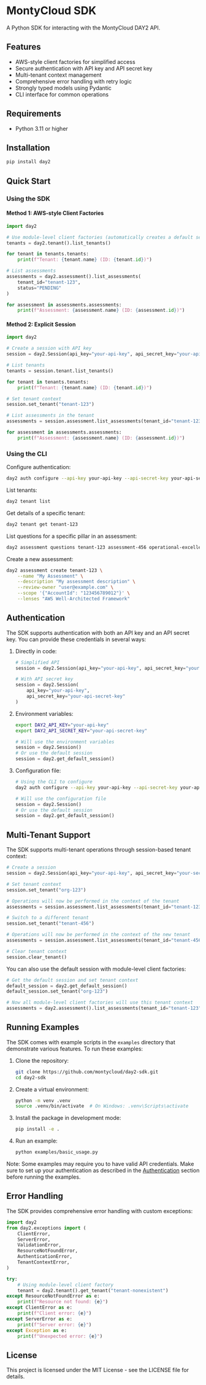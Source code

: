 # MontyCloud SDK

A Python SDK for interacting with the MontyCloud DAY2 API.

## Features

- AWS-style client factories for simplified access
- Secure authentication with API key and API secret key
- Multi-tenant context management
- Comprehensive error handling with retry logic
- Strongly typed models using Pydantic
- CLI interface for common operations

## Requirements

- Python 3.11 or higher

## Installation

```bash
pip install day2
```

## Quick Start

### Using the SDK

#### Method 1: AWS-style Client Factories

```python
import day2

# Use module-level client factories (automatically creates a default session)
tenants = day2.tenant().list_tenants()

for tenant in tenants.tenants:
    print(f"Tenant: {tenant.name} (ID: {tenant.id})")

# List assessments
assessments = day2.assessment().list_assessments(
    tenant_id="tenant-123",
    status="PENDING"
)

for assessment in assessments.assessments:
    print(f"Assessment: {assessment.name} (ID: {assessment.id})")
```

#### Method 2: Explicit Session

```python
import day2

# Create a session with API key
session = day2.Session(api_key="your-api-key", api_secret_key="your-api-secret-key")

# List tenants
tenants = session.tenant.list_tenants()

for tenant in tenants.tenants:
    print(f"Tenant: {tenant.name} (ID: {tenant.id})")

# Set tenant context
session.set_tenant("tenant-123")

# List assessments in the tenant
assessments = session.assessment.list_assessments(tenant_id="tenant-123", status="PENDING")

for assessment in assessments.assessments:
    print(f"Assessment: {assessment.name} (ID: {assessment.id})")
```

### Using the CLI

Configure authentication:

```bash
day2 auth configure --api-key your-api-key --api-secret-key your-api-secret-key
```

List tenants:

```bash
day2 tenant list
```

Get details of a specific tenant:

```bash
day2 tenant get tenant-123
```

List questions for a specific pillar in an assessment:

```bash
day2 assessment questions tenant-123 assessment-456 operational-excellence
```

Create a new assessment:

```bash
day2 assessment create tenant-123 \
    --name "My Assessment" \
    --description "My assessment description" \
    --review-owner "user@example.com" \
    --scope '{"AccountId": "123456789012"}' \
    --lenses "AWS Well-Architected Framework"
```

## Authentication

The SDK supports authentication with both an API key and an API secret key. You can provide these credentials in several ways:

1. Directly in code:
   ```python
   # Simplified API
   session = day2.Session(api_key="your-api-key", api_secret_key="your-secret-key")

   # With API secret key
   session = day2.Session(
       api_key="your-api-key",
       api_secret_key="your-api-secret-key"
   )
   ```

2. Environment variables:
   ```bash
   export DAY2_API_KEY="your-api-key"
   export DAY2_API_SECRET_KEY="your-api-secret-key"
   ```
   ```python
   # Will use the environment variables
   session = day2.Session()
   # Or use the default session
   session = day2.get_default_session()
   ```

3. Configuration file:
   ```bash
   # Using the CLI to configure
   day2 auth configure --api-key your-api-key --api-secret-key your-api-secret-key
   ```
   ```python
   # Will use the configuration file
   session = day2.Session()
   # Or use the default session
   session = day2.get_default_session()
   ```

## Multi-Tenant Support

The SDK supports multi-tenant operations through session-based tenant context:

```python
# Create a session
session = day2.Session(api_key="your-api-key", api_secret_key="your-secret-key")

# Set tenant context
session.set_tenant("org-123")

# Operations will now be performed in the context of the tenant
assessments = session.assessment.list_assessments(tenant_id="tenant-123", status="PENDING")

# Switch to a different tenant
session.set_tenant("tenant-456")

# Operations will now be performed in the context of the new tenant
assessments = session.assessment.list_assessments(tenant_id="tenant-456", status="PENDING")

# Clear tenant context
session.clear_tenant()
```

You can also use the default session with module-level client factories:

```python
# Get the default session and set tenant context
default_session = day2.get_default_session()
default_session.set_tenant("org-123")

# Now all module-level client factories will use this tenant context
assessments = day2.assessment().list_assessments(tenant_id="tenant-123", status="PENDING")
```

## Running Examples

The SDK comes with example scripts in the `examples` directory that demonstrate various features. To run these examples:

1. Clone the repository:
   ```bash
   git clone https://github.com/montycloud/day2-sdk.git
   cd day2-sdk
   ```

2. Create a virtual environment:
   ```bash
   python -m venv .venv
   source .venv/bin/activate  # On Windows: .venv\Scripts\activate
   ```

3. Install the package in development mode:
   ```bash
   pip install -e .
   ```

4. Run an example:
   ```bash
   python examples/basic_usage.py
   ```

Note: Some examples may require you to have valid API credentials. Make sure to set up your authentication as described in the [Authentication](#authentication) section before running the examples.

## Error Handling

The SDK provides comprehensive error handling with custom exceptions:

```python
import day2
from day2.exceptions import (
    ClientError,
    ServerError,
    ValidationError,
    ResourceNotFoundError,
    AuthenticationError,
    TenantContextError,
)

try:
    # Using module-level client factory
    tenant = day2.tenant().get_tenant("tenant-nonexistent")
except ResourceNotFoundError as e:
    print(f"Resource not found: {e}")
except ClientError as e:
    print(f"Client error: {e}")
except ServerError as e:
    print(f"Server error: {e}")
except Exception as e:
    print(f"Unexpected error: {e}")
```

## License

This project is licensed under the MIT License - see the LICENSE file for details.
